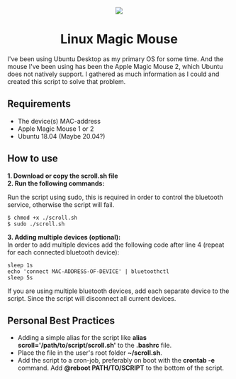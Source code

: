 <p align="center"><img src="https://i.imgur.com/QRGyq8h.png"></p>

<h1 align="center">Linux Magic Mouse</h1>
I've been using Ubuntu Desktop as my primary OS for some time. And the mouse I've been using has been the Apple Magic Mouse 2, which Ubuntu does not natively support. I gathered as much information as I could and created this script to solve that problem.

## Requirements
- The device(s) MAC-address
- Apple Magic Mouse 1 or 2
- Ubuntu 18.04 (Maybe 20.04?)

## How to use
**1. Download or copy the scroll.sh file**<br/>
**2. Run the following commands:**

Run the script using sudo, this is required in order to control the bluetooth service, otherwise the script will fail.
```
$ chmod +x ./scroll.sh
$ sudo ./scroll.sh
```
**3. Adding multiple devices (optional):**<br/>
In order to add multiple devices add the following code after line 4 (repeat for each connected bluetooth device):
```
sleep 1s
echo 'connect MAC-ADDRESS-OF-DEVICE' | bluetoothctl
sleep 5s
```
If you are using multiple bluetooth devices, add each separate device to the script. Since the script will disconnect all current devices.

## Personal Best Practices
- Adding a simple alias for the script like **alias scroll='/path/to/script/scroll.sh'** to the **.bashrc** file.
- Place the file in the user's root folder **~/scroll.sh**.
- Add the script to a cron-job, preferably on boot with the **crontab -e** command. Add **@reboot PATH/TO/SCRIPT** to the bottom of the script.
